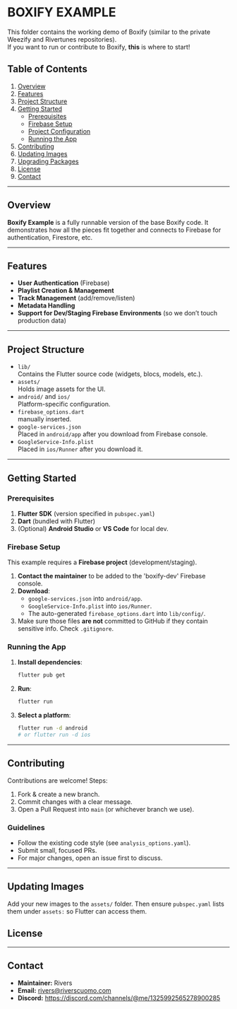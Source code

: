 
  # BOXIFY EXAMPLE

  This folder contains the working demo of Boxify (similar to the private Weezify and Rivertunes repositories).  
  If you want to run or contribute to Boxify, **this** is where to start!

  ## Table of Contents
  1. [Overview](#overview)
  2. [Features](#features)
  3. [Project Structure](#project-structure)
  4. [Getting Started](#getting-started)
     - [Prerequisites](#prerequisites)
     - [Firebase Setup](#firebase-setup)
     - [Project Configuration](#project-configuration)
     - [Running the App](#running-the-app)
  5. [Contributing](#contributing)
  6. [Updating Images](#updating-images)
  7. [Upgrading Packages](#upgrading-packages)
  8. [License](#license)
  9. [Contact](#contact)

  ---

  ## Overview
  **Boxify Example** is a fully runnable version of the base Boxify code. It demonstrates how all the pieces fit together and connects to Firebase for authentication, Firestore, etc.

  ---

  ## Features
  - **User Authentication** (Firebase)
  - **Playlist Creation & Management**
  - **Track Management** (add/remove/listen)
  - **Metadata Handling**
  - **Support for Dev/Staging Firebase Environments** (so we don’t touch production data)

  ---

  ## Project Structure
  - `lib/`  
    Contains the Flutter source code (widgets, blocs, models, etc.).
  - `assets/`  
    Holds image assets for the UI.
  - `android/` and `ios/`  
    Platform-specific configuration.
  - `firebase_options.dart`  
    manually inserted.  
  - `google-services.json`  
    Placed in `android/app` after you download from Firebase console.  
  - `GoogleService-Info.plist`  
    Placed in `ios/Runner` after you download it.

  ---

  ## Getting Started

  ### Prerequisites
  1. **Flutter SDK** (version specified in `pubspec.yaml`)
  2. **Dart** (bundled with Flutter)
  3. (Optional) **Android Studio** or **VS Code** for local dev.

  ### Firebase Setup
  This example requires a **Firebase project** (development/staging).  

  1. **Contact the maintainer** to be added to the 'boxify-dev' Firebase console.
  2. **Download**:
     - `google-services.json` into `android/app`.
     - `GoogleService-Info.plist` into `ios/Runner`.
     - The auto-generated `firebase_options.dart` into `lib/config/`.
  3. Make sure those files **are not** committed to GitHub if they contain sensitive info. Check `.gitignore`.

  ### Running the App
  1. **Install dependencies**:
     ```bash
     flutter pub get
     ```
  2. **Run**:
     ```bash
     flutter run
     ```
  3. **Select a platform**:
     ```bash
     flutter run -d android
     # or flutter run -d ios
     ```

  ---

  ## Contributing
  Contributions are welcome! Steps:
  1. Fork & create a new branch.
  2. Commit changes with a clear message.
  3. Open a Pull Request into `main` (or whichever branch we use).

  ### Guidelines
  - Follow the existing code style (see `analysis_options.yaml`).
  - Submit small, focused PRs.
  - For major changes, open an issue first to discuss.

  ---

  ## Updating Images
  Add your new images to the `assets/` folder. Then ensure `pubspec.yaml` lists them under `assets:` so Flutter can access them.


  ## License
  <!-- 
    If you have a specific license, link it here, e.g.:
    [MIT License](LICENSE.md)
  -->

  ---

  ## Contact
  - **Maintainer:** Rivers
  - **Email:** rivers@riverscuomo.com
  - **Discord:** https://discord.com/channels/@me/1325992565278900285 
